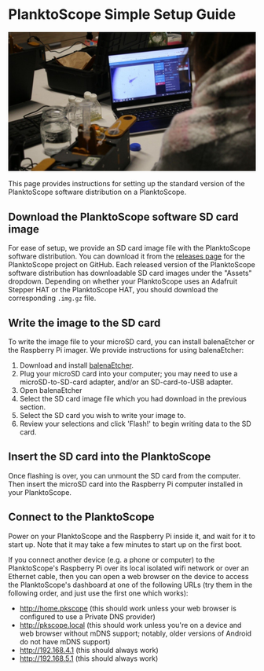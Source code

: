 # PlanktoScope Simple Setup Guide

![easy install](../images/software/IMG_1532.jpg)

This page provides instructions for setting up the standard version of the PlanktoScope software distribution on a PlanktoScope.

## Download the PlanktoScope software SD card image

For ease of setup, we provide an SD card image file with the PlanktoScope software distribution. You can download it from the [releases page](https://github.com/PlanktoScope/PlanktoScope/releases) for the PlanktoScope project on GitHub. Each released version of the PlanktoScope software distribution has downloadable SD card images under the "Assets" dropdown. Depending on whether your PlanktoScope uses an Adafruit Stepper HAT or the PlanktoScope HAT, you should download the corresponding `.img.gz` file.

## Write the image to the SD card

To write the image file to your microSD card, you can install balenaEtcher or the Raspberry Pi imager. We provide instructions for using balenaEtcher:

1. Download and install [balenaEtcher](https://www.balena.io/etcher/).
2. Plug your microSD card into your computer; you may need to use a microSD-to-SD-card adapter, and/or an SD-card-to-USB adapter.
3. Open balenaEtcher
4. Select the SD card image file which you had download in the previous section.
5. Select the SD card you wish to write your image to.
6. Review your selections and click 'Flash!' to begin writing data to the SD card.

## Insert the SD card into the PlanktoScope

Once flashing is over, you can unmount the SD card from the computer. Then insert the microSD card into the Raspberry Pi computer installed in your PlanktoScope.

## Connect to the PlanktoScope

Power on your PlanktoScope and the Raspberry Pi inside it, and wait for it to start up. Note that it may take a few minutes to start up on the first boot.

If you connect another device (e.g. a phone or computer) to the PlanktoScope's Raspberry Pi over its local isolated wifi network or over an Ethernet cable, then you can open a web browser on the device to access the PlanktoScope's dashboard at one of the following URLs (try them in the following order, and just use the first one which works):

- <http://home.pkscope> (this should work unless your web browser is configured to use a Private DNS provider)
- <http://pkscope.local> (this should work unless you're on a device and web browser without mDNS support; notably, older versions of Android do not have mDNS support)
- <http://192.168.4.1> (this should always work)
- <http://192.168.5.1> (this should always work)
